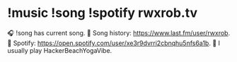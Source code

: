 # !music !song !spotify rwxrob.tv

🎧 !song has current song. 📃 Song history: https://www.last.fm/user/rwxrob. 🎵 Spotify: https://open.spotify.com/user/xe3r9dvrri2cbnqhu5nfs6a1b. 🧘 I  usually play HackerBeachYogaVibe.
